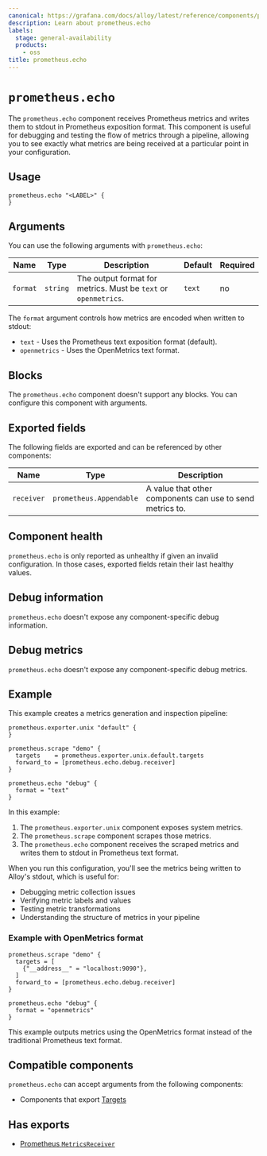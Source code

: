 ```yaml
---
canonical: https://grafana.com/docs/alloy/latest/reference/components/prometheus/prometheus.echo/
description: Learn about prometheus.echo
labels:
  stage: general-availability
  products:
    - oss
title: prometheus.echo
---
```


# `prometheus.echo`

The `prometheus.echo` component receives Prometheus metrics and writes them to stdout in Prometheus exposition format.
This component is useful for debugging and testing the flow of metrics through a pipeline, allowing you to see exactly what metrics are being received at a particular point in your configuration.

## Usage

```alloy
prometheus.echo "<LABEL>" {
}
```

## Arguments

You can use the following arguments with `prometheus.echo`:

| Name     | Type     | Description                                                      | Default | Required |
| -------- | -------- | ---------------------------------------------------------------- | ------- | -------- |
| `format` | `string` | The output format for metrics. Must be `text` or `openmetrics`. | `text`  | no       |

The `format` argument controls how metrics are encoded when written to stdout:

* `text` - Uses the Prometheus text exposition format (default).
* `openmetrics` - Uses the OpenMetrics text format.

## Blocks

The `prometheus.echo` component doesn't support any blocks. You can configure this component with arguments.

## Exported fields

The following fields are exported and can be referenced by other components:

| Name       | Type                    | Description                              |
| ---------- | ----------------------- | ---------------------------------------- |
| `receiver` | `prometheus.Appendable` | A value that other components can use to send metrics to. |

## Component health

`prometheus.echo` is only reported as unhealthy if given an invalid configuration.
In those cases, exported fields retain their last healthy values.

## Debug information

`prometheus.echo` doesn't expose any component-specific debug information.

## Debug metrics

`prometheus.echo` doesn't expose any component-specific debug metrics.

## Example

This example creates a metrics generation and inspection pipeline:

```alloy
prometheus.exporter.unix "default" {
}

prometheus.scrape "demo" {
  targets    = prometheus.exporter.unix.default.targets
  forward_to = [prometheus.echo.debug.receiver]
}

prometheus.echo "debug" {
  format = "text"
}
```

In this example:

1. The `prometheus.exporter.unix` component exposes system metrics.
2. The `prometheus.scrape` component scrapes those metrics.
3. The `prometheus.echo` component receives the scraped metrics and writes them to stdout in Prometheus text format.

When you run this configuration, you'll see the metrics being written to Alloy's stdout, which is useful for:

* Debugging metric collection issues
* Verifying metric labels and values
* Testing metric transformations
* Understanding the structure of metrics in your pipeline

### Example with OpenMetrics format

```alloy
prometheus.scrape "demo" {
  targets = [
    {"__address__" = "localhost:9090"},
  ]
  forward_to = [prometheus.echo.debug.receiver]
}

prometheus.echo "debug" {
  format = "openmetrics"
}
```

This example outputs metrics using the OpenMetrics format instead of the traditional Prometheus text format.

<!-- START GENERATED COMPATIBLE COMPONENTS -->

## Compatible components

`prometheus.echo` can accept arguments from the following components:

- Components that export [Targets](../../../compatibility/#targets-exporters)


## Has exports

- [Prometheus `MetricsReceiver`](../../../compatibility/#prometheus-metricsreceiver-consumers)

<!-- END GENERATED COMPATIBLE COMPONENTS -->
